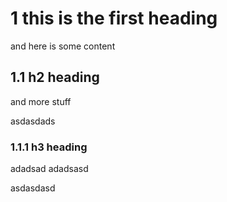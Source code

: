 # 1 this is the first heading
and here is some content

## 1.1 h2 heading

and more stuff

asdasdads

### 1.1.1 h3 heading
adadsad
adadsasd

asdasdasd
